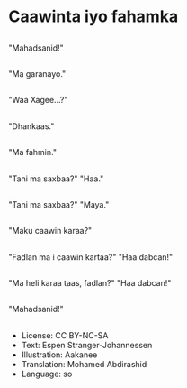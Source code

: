 # Caawinta iyo fahamka

##
"Mahadsanid!"

##
"Ma garanayo."

##
"Waa Xagee...?"

##
"Dhankaas."

##
"Ma fahmin."

##
"Tani ma saxbaa?" "Haa."

##
"Tani ma saxbaa?" "Maya."

##
"Maku caawin karaa?"

##
"Fadlan ma i caawin kartaa?" "Haa dabcan!"

##
"Ma heli karaa taas, fadlan?" "Haa dabcan!"

##
"Mahadsanid!"

##
* License: CC BY-NC-SA
* Text: Espen Stranger-Johannessen
* Illustration: Aakanee
* Translation: Mohamed Abdirashid
* Language: so
